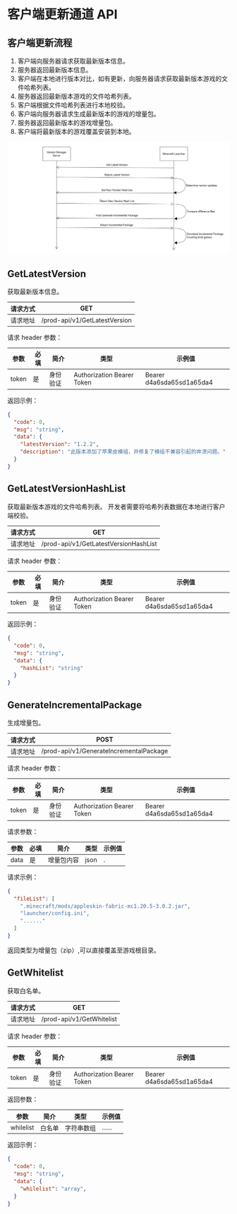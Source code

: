 # 客户端更新通道 API

## 客户端更新流程

1. 客户端向服务器请求获取最新版本信息。
2. 服务器返回最新版本信息。
3. 客户端在本地进行版本对比，如有更新，向服务器请求获取最新版本游戏的文件哈希列表。
4. 服务器返回最新版本游戏的文件哈希列表。
5. 客户端根据文件哈希列表进行本地校验。
6. 客户端向服务器请求生成最新版本的游戏的增量包。
7. 服务器返回最新版本的游戏增量包。
8. 客户端将最新版本的游戏覆盖安装到本地。

![Update process](../../public/lc1.png "Update process")

## GetLatestVersion

获取最新版本信息。

| 请求方式 | GET                           |
| -------- | ----------------------------- |
| 请求地址 | /prod-api/v1/GetLatestVersion |

请求 header 参数：

| 参数  | 必填 | 简介     | 类型   | 示例值             |
| ----- | ---- | -------- | ------ | ------------------ |
| token | 是   | 身份验证 | Authorization Bearer Token | Bearer d4a6sda65sd1a65da4 |

返回示例：

```json
{
  "code": 0,
  "msg": "string",
  "data": {
    "latestVersion": "1.2.2",
    "description": "此版本添加了苹果皮模组，并修复了模组不兼容引起的奔溃问题。"
  }
}
```

## GetLatestVersionHashList

获取最新版本游戏的文件哈希列表。
开发者需要将哈希列表数据在本地进行客户端校验。

| 请求方式 | GET                           |
| -------- | ----------------------------- |
| 请求地址 | /prod-api/v1/GetLatestVersionHashList |

请求 header 参数：

| 参数  | 必填 | 简介     | 类型   | 示例值             |
| ----- | ---- | -------- | ------ | ------------------ |
| token | 是   | 身份验证 | Authorization Bearer Token | Bearer d4a6sda65sd1a65da4 |

返回示例：

```json
{
  "code": 0,
  "msg": "string",
  "data": {
    "hashList": "string"
  }
}
```

## GenerateIncrementalPackage

生成增量包。

| 请求方式 | POST                             |
| -------- | ---------------------------------- |
| 请求地址 | /prod-api/v1/GenerateIncrementalPackage |

请求 header 参数：

| 参数  | 必填 | 简介     | 类型   | 示例值             |
| ----- | ---- | -------- | ------ | ------------------ |
| token | 是   | 身份验证 | Authorization Bearer Token | Bearer d4a6sda65sd1a65da4 |

请求参数：

| 参数  | 必填 | 简介     | 类型   | 示例值             |
| ----- | ---- | -------- | ------ | ------------------ |
| data | 是   | 增量包内容 | json | . |

请求示例：

```json
{
  "fileList": [
    ".minecraft/mods/appleskin-fabric-mc1.20.5-3.0.2.jar",
    "launcher/config.ini",
    "......"
  ]
}
```

返回类型为增量包（zip）,可以直接覆盖至游戏根目录。

## GetWhitelist

获取白名单。

| 请求方式 | GET                                  |
| -------- | ------------------------------------- |
| 请求地址 | /prod-api/v1/GetWhitelist             |

请求 header 参数：

| 参数  | 必填 | 简介     | 类型   | 示例值             |
| ----- | ---- | -------- | ------ | ------------------ |
| token | 是   | 身份验证 | Authorization Bearer Token | Bearer d4a6sda65sd1a65da4 |

返回参数：

| 参数  |  简介     | 类型   | 示例值             |
| -----  | -------- | ------ | ------------------ |
| whilelist |  白名单 | 字符串数组 | ...... |

返回示例：

```json
{
  "code": 0,
  "msg": "string",
  "data": {
    "whilelist": "array",
  }
}
```